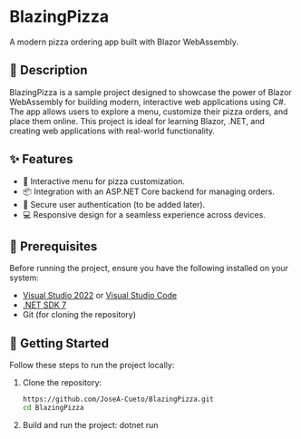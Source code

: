 # BlazingPizza

A modern pizza ordering app built with Blazor WebAssembly.

## 📖 Description

BlazingPizza is a sample project designed to showcase the power of Blazor WebAssembly for building modern, interactive web applications using C#. The app allows users to explore a menu, customize their pizza orders, and place them online. This project is ideal for learning Blazor, .NET, and creating web applications with real-world functionality.

## ✨ Features

- 🛒 Interactive menu for pizza customization.
- 📦 Integration with an ASP.NET Core backend for managing orders.
- 🔐 Secure user authentication (to be added later).
- 💻 Responsive design for a seamless experience across devices.

## 🔧 Prerequisites

Before running the project, ensure you have the following installed on your system:

- [Visual Studio 2022](https://visualstudio.microsoft.com/) or [Visual Studio Code](https://code.visualstudio.com/)
- [.NET SDK 7 ](https://dotnet.microsoft.com/download)
- Git (for cloning the repository)

## 🚀 Getting Started

Follow these steps to run the project locally:

1. Clone the repository:
   ```bash
   https://github.com/JoseA-Cueto/BlazingPizza.git
   cd BlazingPizza

 2.  Build and run the project:
    dotnet run

